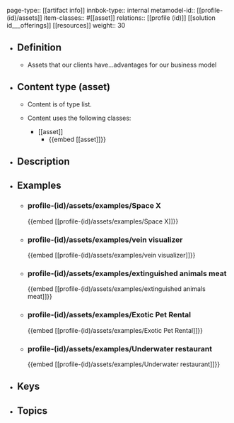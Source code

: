 page-type:: [[artifact info]]
innbok-type:: internal
metamodel-id:: [[profile-(id)/assets]]
item-classes:: #[[asset]]
relations:: [[profile (id)]] [[solution id___offerings]] [[resources]]
weight:: 30

- ## Definition
  - Assets that our clients have...advantages for our business model
- ## Content type (asset)
  - Content is of type list.
  
  - Content uses the following classes:
    - [[asset]]
      - {{embed [[asset]]}}
  
- ## Description
- ## Examples
  - ### profile-(id)/assets/examples/Space X
    {{embed [[profile-(id)/assets/examples/Space X]]}}
  - ### profile-(id)/assets/examples/vein visualizer
    {{embed [[profile-(id)/assets/examples/vein visualizer]]}}
  - ### profile-(id)/assets/examples/extinguished animals meat
    {{embed [[profile-(id)/assets/examples/extinguished animals meat]]}}
  - ### profile-(id)/assets/examples/Exotic Pet Rental
    {{embed [[profile-(id)/assets/examples/Exotic Pet Rental]]}}
  - ### profile-(id)/assets/examples/Underwater restaurant
    {{embed [[profile-(id)/assets/examples/Underwater restaurant]]}}
  
- ## Keys
  
- ## Topics
  

